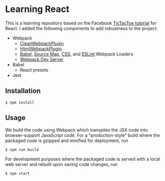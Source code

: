 # Learning React
This is a learning repository based on the Facebook [TicTacToe tutorial](https://facebook.github.io/react/tutorial/tutorial.html) for React. I added the following components to add robustness to the project:

* Webpack
  - [CleanWebpackPlugin](https://github.com/johnagan/clean-webpack-plugin)
  - [HtmlWebpackPlugin](https://github.com/jantimon/html-webpack-plugin)
  - [Babel](https://github.com/babel/babel-loader), [Source Map](https://github.com/webpack-contrib/source-map-loader), [CSS](https://github.com/webpack-contrib/css-loader), and [ESLint](https://github.com/MoOx/eslint-loader) Webpack Loaders
  - [Webpack Dev Server](https://webpack.github.io/docs/webpack-dev-server.html)
* Babel
  - React presets
* Jest

## Installation
  
    $ npm install

## Usage
We build the code using Webpack which transpiles the JSX code into browser-support JavaScript code. For a "production-style" build where the packaged code is gzipped and minified for deployment, run 

    $ npm run build

For development purposes where the packaged code is served with a local web server and rebuilt upon saving code changes, run

    $ npm start

